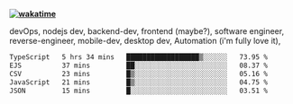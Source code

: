 **[![wakatime](https://wakatime.com/badge/user/87646243-158a-4241-a3cb-668e1fa2dbb8.svg)](https://wakatime.com/@87646243-158a-4241-a3cb-668e1fa2dbb8?style=plastic)**


devOps, nodejs dev, backend-dev, frontend (maybe?), software engineer, reverse-engineer, mobile-dev, desktop dev, Automation (i'm fully love it), 

<!--START_SECTION:waka-->

```txt
TypeScript   5 hrs 34 mins   ██████████████████▒░░░░░░   73.95 %
EJS          37 mins         ██░░░░░░░░░░░░░░░░░░░░░░░   08.37 %
CSV          23 mins         █▒░░░░░░░░░░░░░░░░░░░░░░░   05.16 %
JavaScript   21 mins         █▒░░░░░░░░░░░░░░░░░░░░░░░   04.75 %
JSON         15 mins         █░░░░░░░░░░░░░░░░░░░░░░░░   03.51 %
```

<!--END_SECTION:waka-->
